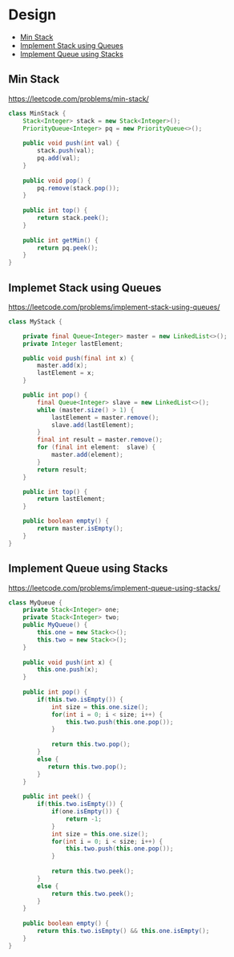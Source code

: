 # Design

+ [Min Stack](#min-stack)
+ [Implement Stack using Queues](#implement-stack-using-queues)
+ [Implement Queue using Stacks](#implement-queue-using-stacks)

## Min Stack

https://leetcode.com/problems/min-stack/

```java
class MinStack {
    Stack<Integer> stack = new Stack<Integer>();
    PriorityQueue<Integer> pq = new PriorityQueue<>();
    
    public void push(int val) {
        stack.push(val);
        pq.add(val);
    }
    
    public void pop() {
        pq.remove(stack.pop());
    }
    
    public int top() {
        return stack.peek();
    }
    
    public int getMin() {
        return pq.peek();
    }
}
```

## Implemet Stack using Queues

https://leetcode.com/problems/implement-stack-using-queues/

```java
class MyStack {

    private final Queue<Integer> master = new LinkedList<>();
    private Integer lastElement;

    public void push(final int x) {
        master.add(x);
        lastElement = x;
    }

    public int pop() {
        final Queue<Integer> slave = new LinkedList<>();
        while (master.size() > 1) {
            lastElement = master.remove();
            slave.add(lastElement);
        }
        final int result = master.remove();
        for (final int element:  slave) {
            master.add(element);
        }
        return result;
    }

    public int top() {
        return lastElement;
    }

    public boolean empty() {
        return master.isEmpty();
    }
}
```

## Implement Queue using Stacks

https://leetcode.com/problems/implement-queue-using-stacks/

```java
class MyQueue {
    private Stack<Integer> one;
    private Stack<Integer> two;
    public MyQueue() {
        this.one = new Stack<>();
        this.two = new Stack<>();
    }
    
    public void push(int x) {
        this.one.push(x);
    }
    
    public int pop() {
        if(this.two.isEmpty()) {
            int size = this.one.size();
            for(int i = 0; i < size; i++) {
                this.two.push(this.one.pop());
            }
            
            return this.two.pop();
        }
        else {
           return this.two.pop(); 
        }
    }
    
    public int peek() {
        if(this.two.isEmpty()) {
            if(one.isEmpty()) {
                return -1;
            }
            int size = this.one.size();
            for(int i = 0; i < size; i++) {
                this.two.push(this.one.pop());
            }
            
            return this.two.peek();
        }
        else {
            return this.two.peek();
        }
    }
    
    public boolean empty() {
        return this.two.isEmpty() && this.one.isEmpty();
    }
}
```
